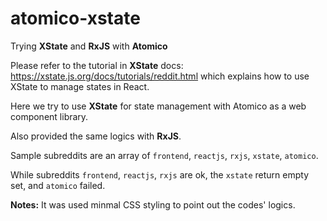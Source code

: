 # atomico-xstate
Trying **XState** and **RxJS** with **Atomico**

Please refer to the tutorial in **XState** docs: https://xstate.js.org/docs/tutorials/reddit.html which explains how to use XState to manage states in React.

Here we try to use **XState** for state management with Atomico as a web component library.

Also provided the same logics with **RxJS**.

Sample subreddits are an array of
`frontend`, `reactjs`, `rxjs`, `xstate`, `atomico`.

While subreddits `frontend`, `reactjs`, `rxjs` are ok, the `xstate` return empty set, and `atomico` failed.

**Notes:** It was used minmal CSS styling to point out the codes' logics.
